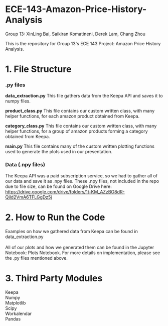# ECE-143-Amazon-Price-History-Analysis

Group 13: XinLing Bai, Saikiran Komatineni, Derek Lam, Chang Zhou

This is the repository for Group 13's ECE 143 Project: Amazon Price History Analysis.

# 1. File Structure

### .py files
**data_extraction.py**
This file gathers data from the Keepa API and saves it to numpy files.

**product_class.py**
This file contains our custom written class, with many helper functions, for each amazon product obtained from Keepa.

**category_class.py**
This file contains our custom written class, with many helper functions, for a group of amazon products forming a category obtained from Keepa.

**main.py**
This file contains many of the custom written plotting functions used to generate the plots used in our presentation.

### Data (.npy files)
The Keepa API was a paid subscription service, so we had to gather all of our data and save it as .npy files. These .npy files, not included in the repo due to file size, can be found on Google Drive here: <br />
https://drive.google.com/drive/folders/1t-KM_AZzBO8dR-QjId2VmA6TFLGgDz5j

# 2. How to Run the Code
Examples on how we gathered data from Keepa can be found in data_extraction.py <br />
<br />
All of our plots and how we generated them can be found in the Jupyter Notebook: Plots Notebook. For more details on implementation, please see the .py files mentioned above.

# 3. Third Party Modules
Keepa <br />
Numpy <br />
Matplotlib <br />
Scipy <br />
Workalendar <br />
Pandas <br />
